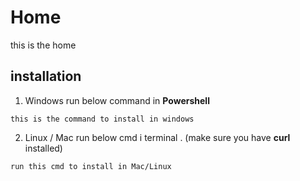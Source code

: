 <!-- TITLE: Neutrinos Doc -->
<!-- SUBTITLE: docs for nos -->

# Home
this is the home
## installation

1. Windows
		run below command in **Powershell**
		
```
this is the command to install in windows

```

2. Linux / Mac
		run below cmd i terminal . (make sure you have **curl** installed)
		
```
run this cmd to install in Mac/Linux
```